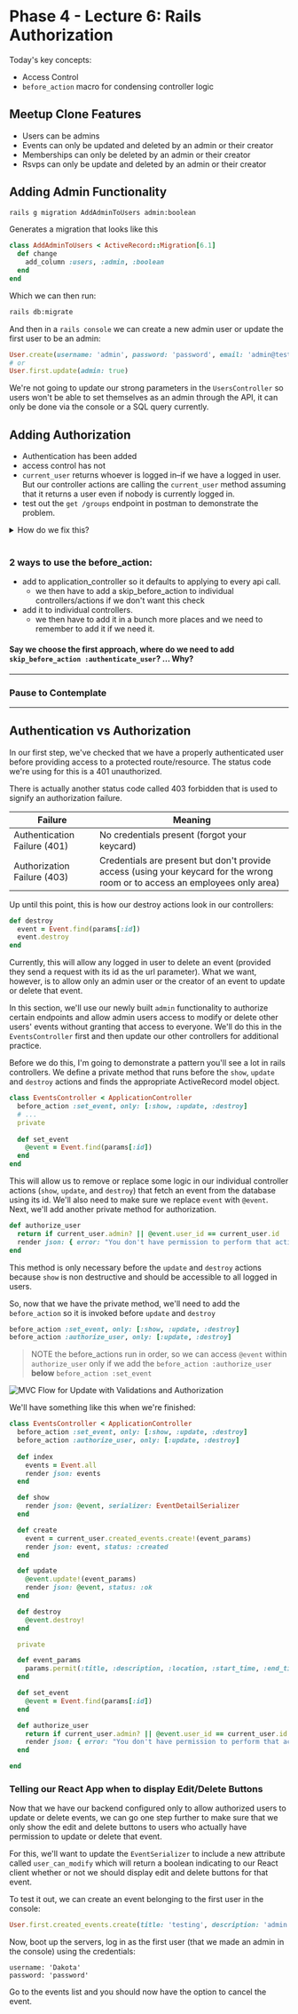 # Phase 4 - Lecture 6: Rails Authorization

Today's key concepts:
- Access Control
- `before_action` macro for condensing controller logic

## Meetup Clone Features

- Users can be admins
- Events can only be updated and deleted by an admin or their creator
- Memberships can only be deleted by an admin or their creator
- Rsvps can only be update and deleted by an admin or their creator

## Adding Admin Functionality

```bash
rails g migration AddAdminToUsers admin:boolean
```

Generates a migration that looks like this

```rb
class AddAdminToUsers < ActiveRecord::Migration[6.1]
  def change
    add_column :users, :admin, :boolean
  end
end
```

Which we can then run:

```bash
rails db:migrate
```
And then in a `rails console` we can create a new admin user or update the first user to be an admin:

```rb
User.create(username: 'admin', password: 'password', email: 'admin@test.com', admin: true)
# or
User.first.update(admin: true)
```

We're not going to update our strong parameters in the `UsersController` so users won't be able to set themselves as an admin through the API, it can only be done via the console or a SQL query currently.

## Adding Authorization

- Authentication has been added
- access control has not
- `current_user` returns whoever is logged in–if we have a logged in user. But our controller actions are calling the `current_user` method assuming that it returns a user even if nobody is currently logged in.
- test out the `get /groups` endpoint in postman to demonstrate the problem.

<details>
  <summary>
    How do we fix this?
  </summary>
  <hr/>

  ```rb
  def authenticate_user
    render json: { errors: "You must be logged in to do that." }, status: :unauthorized unless current_user
  end
  ```

  <hr/>

</details>
<br/>

### 2 ways to use the before_action:
- add to application_controller so it defaults to applying to every api call.
    - we then have to add a skip_before_action to individual controllers/actions if we don't want this check
- add it to individual controllers.
    - we then have to add it in a bunch more places and we need to remember to add it if we need it.

#### Say we choose the first approach, where do we need to add `skip_before_action :authenticate_user`? ... Why?

<hr/>

### Pause to Contemplate
<hr/>

## Authentication vs Authorization

In our first step, we've checked that we have a properly authenticated user before providing access to a protected route/resource. The status code we're using for this is a 401 unauthorized. 

There is actually another status code called 403 forbidden that is used to signify an authorization failure. 

| Failure | Meaning |
|---|---|
| Authentication Failure (401)| No credentials present (forgot your keycard) |
| Authorization Failure (403)| Credentials are present but don't provide access (using your keycard for the wrong room or to access an employees only area) |

Up until this point, this is how our destroy actions look in our controllers:

```rb
def destroy
  event = Event.find(params[:id])
  event.destroy
end
```

Currently, this will allow any logged in user to delete an event (provided they send a request with its id as the url parameter). What we want, however, is to allow only an admin user or the creator of an event to update or delete that event.

In this section, we'll use our newly built `admin` functionality to authorize certain endpoints and allow admin users access to modify or delete other users' events without granting that access to everyone. We'll do this in the `EventsController` first and then update our other controllers for additional practice.

Before we do this, I'm going to demonstrate a pattern you'll see a lot in rails controllers. We define a private method that runs before the `show`, `update` and `destroy` actions and finds the appropriate ActiveRecord model object.

```rb
class EventsController < ApplicationController
  before_action :set_event, only: [:show, :update, :destroy]
  # ...
  private 
  
  def set_event
    @event = Event.find(params[:id])
  end
end
```

This will allow us to remove or replace some logic in our individual controller actions (`show`, `update`, and `destroy`) that fetch an event from the database using its id. We'll also need to make sure we replace `event` with `@event`. Next, we'll add another private method for authorization.

```rb
def authorize_user
  return if current_user.admin? || @event.user_id == current_user.id
  render json: { error: "You don't have permission to perform that action" }, status: :forbidden 
end
```

This method is only necessary before the `update` and `destroy` actions because `show` is non destructive and should be accessible to all logged in users. 

So, now that we have the private method, we'll need to add the `before_action` so it is invoked before `update` and `destroy`

```rb
before_action :set_event, only: [:show, :update, :destroy]
before_action :authorize_user, only: [:update, :destroy]
```

>NOTE the before_actions run in order, so we can access `@event` within `authorize_user` only if we add the `before_action :authorize_user` **below** `before_action :set_event`

![MVC Flow for Update with Validations and Authorization](./assets/mvc-flow-with-validations-update-and-authorization.png)

We'll have something like this when we're finished:

```rb
class EventsController < ApplicationController
  before_action :set_event, only: [:show, :update, :destroy]
  before_action :authorize_user, only: [:update, :destroy]
  
  def index
    events = Event.all
    render json: events
  end

  def show
    render json: @event, serializer: EventDetailSerializer
  end

  def create
    event = current_user.created_events.create!(event_params)
    render json: event, status: :created
  end

  def update
    @event.update!(event_params)
    render json: @event, status: :ok
  end

  def destroy
    @event.destroy!
  end

  private

  def event_params
    params.permit(:title, :description, :location, :start_time, :end_time, :group_name, :cover_image_url)
  end

  def set_event
    @event = Event.find(params[:id])
  end

  def authorize_user
    return if current_user.admin? || @event.user_id == current_user.id
    render json: { error: "You don't have permission to perform that action" }, status: :forbidden unless user_can_modify
  end

end
```

### Telling our React App when to display Edit/Delete Buttons

Now that we have our backend configured only to allow authorized users to update or delete events, we can go one step further to make sure that we only show the edit and delete buttons to users who actually have permission to update or delete that event.

For this, we'll want to update the `EventSerializer` to include a new attribute called `user_can_modify` which will return a boolean indicating to our React client whether or not we should display edit and delete buttons for that event.

To test it out, we can create an event belonging to the first user in the console:

```rb
User.first.created_events.create(title: 'testing', description: 'admin should be able to delete this', start_time: '2021-09-29 12:00:00', end_time: '2021-09-29 13:00:00', location: 'zoom', group: Group.last)
```
Now, boot up the servers, log in as the first user (that we made an admin in the console) using the credentials: 
```
username: 'Dakota'
password: 'password'
```
Go to the events list and you should now have the option to cancel the event.


